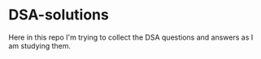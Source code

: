 # DSA-solutions
Here in this repo I'm trying to collect the DSA questions and answers as I am studying them.
